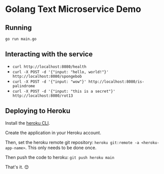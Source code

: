 # Golang Text Microservice Demo

## Running

`go run main.go`

## Interacting with the service

- `curl http://localhost:8080/health`
- `curl -X POST -d '{"input: "hello, world!"}' http://localhost:8080/spongebob`
- `curl -X POST -d '{"input: "wow"}' http://localhost:8080/is-palindrome`
- `curl -X POST -d '{"input: "this is a secret"}' http://localhost:8080/rot13`
    
## Deploying to Heroku

Install the [heroku CLI](https://devcenter.heroku.com/articles/heroku-cli).

Create the application in your Heroku account.

Then, set the heroku remote git repository: `heroku git:remote -a <heroku-app-name>`. This only needs to be done once.

Then push the code to heroku: `git push heroku main`

That's it. 😊 